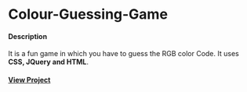 # Colour-Guessing-Game

#### Description
It is a fun game in which you have to guess the RGB color Code. It uses **CSS, JQuery and HTML**.

#### <a href="https://htmlpreview.github.io/?https://github.com/Jashanveer/Colour-Guessing-Game/blob/master/Color%20Game.html" target="_blank"> View Project </a>
